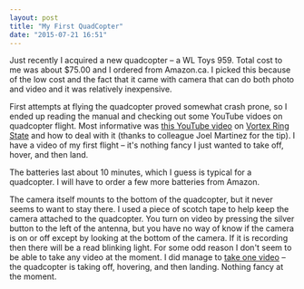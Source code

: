 ```yaml
---
layout: post
title: "My First QuadCopter"
date: "2015-07-21 16:51"
---
```


Just recently I acquired a new quadcopter &ndash; a WL Toys 959. Total cost to me was about $75.00 and I ordered from Amazon.ca. I picked this because of the low cost and the fact that it came with camera that can do both photo and video and it was relatively inexpensive.

First attempts at flying the quadcopter proved somewhat crash prone, so I ended up reading the manual and checking out some YouTube vidoes on quadcopter flight. Most informative was [this YouTube video](https://www.youtube.com/watch?v=LCret4rv0HE) on [Vortex Ring State](https://en.wikipedia.org/wiki/Vortex_ring_state) and how to deal with it (thanks to colleague Joel Martinez for the tip). I have a video of my first flight &ndash; it's nothing fancy I just wanted to take off, hover, and then land.

The batteries last about 10 minutes, which I guess is typical for a quadcopter. I will have to order a few more batteries from Amazon.

The camera itself mounts to the bottom of the quadcopter, but it never seems to want to stay there. I used a piece of scotch tape to help keep the camera attached to the quadcopter. You turn on video by pressing the silver button to the left of the antenna, but you have no way of know if the camera is on or off except by looking at the bottom of the camera. If it is recording then there will be a read blinking light. For some odd reason I don't seem to be able to take any video at the moment. I did manage to [take one video](/assets/FirstFlight.mp4) &ndash; the quadcopter is taking off, hovering, and then landing. Nothing fancy at the moment.
